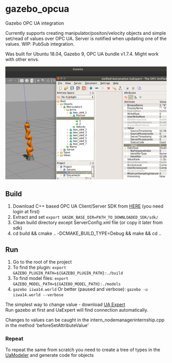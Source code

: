 # gazebo_opcua
Gazebo OPC UA integration

Currently supports creating manipulator/positon/velocity objects 
and simple set/read of values over OPC UA. Server is notified 
when updating one of the values. WIP: PubSub integration.

Was built for Ubuntu 18.04, Gazebo 9, OPC UA bundle v1.7.4. Might work with other envs.

![Snippet](images/example.png)


## Build
1. Download C++ based OPC UA Client/Server SDK from [HERE](https://www.unified-automation.com/downloads/opc-ua-development.html) (you need login at first)
2. Extract and set `export UASDK_BASE_DIR=PATH_TO_DOWNLOADED_SDK/sdk/`
3. Clean build directory except ServerConfig.xml file (or copy it later from sdk)
4. cd build && cmake .. -DCMAKE_BUILD_TYPE=Debug && make && cd ..

## Run
1. Go to the root of the project
2. To find the plugin: 
`export GAZEBO_PLUGIN_PATH=${GAZEBO_PLUGIN_PATH}:./build`
3. To find model files:
`export GAZEBO_MODEL_PATH=${GAZEBO_MODEL_PATH}:./models` 
4. `gazebo iiwa14.world`
Or better (paused and verbose): `gazebo -u iiwa14.world --verbose`

The simplest way to change value - download [UA Expert](https://www.unified-automation.com/downloads/opc-ua-clients.html)  
Run gazebo at first and UaExpert will find connection automatically.

Changes to values can be caught in the intern_nodemanagerinternship.cpp in the 
method 'beforeSetAttributeValue'

### Repeat
To repeat the same from scratch you need to create a tree of types in 
the [UaModeler](https://www.unified-automation.com/downloads/opc-ua-development) and generate
code for objects